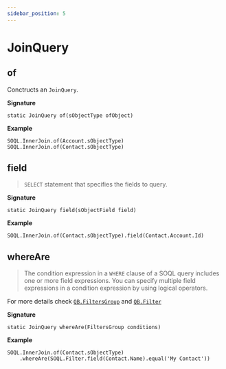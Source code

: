 ```yaml
---
sidebar_position: 5
---
```


# JoinQuery

## of

Conctructs an `JoinQuery`.

**Signature**

```apex
static JoinQuery of(sObjectType ofObject)
```

**Example**

```apex
SOQL.InnerJoin.of(Account.sObjectType)
SOQL.InnerJoin.of(Contact.sObjectType)
```

## field

> `SELECT` statement that specifies the fields to query.

**Signature**

```apex
static JoinQuery field(sObjectField field)
```

**Example**

```apex
SOQL.InnerJoin.of(Contact.sObjectType).field(Contact.Account.Id)
```

## whereAre

> The condition expression in a `WHERE` clause of a SOQL query includes one or more field expressions. You can specify multiple field expressions in a condition expression by using logical operators.

For more details check [`QB.FiltersGroup`](qb-conditions-group.md) and [`QB.Filter`](qb-conition.md)

**Signature**

```apex
static JoinQuery whereAre(FiltersGroup conditions)
```

**Example**

```apex
SOQL.InnerJoin.of(Contact.sObjectType)
    .whereAre(SOQL.Filter.field(Contact.Name).equal('My Contact'))
```
